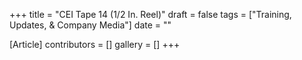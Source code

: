 +++
title = "CEI Tape 14 (1/2 In. Reel)"
draft = false
tags = ["Training, Updates, & Company Media"]
date = ""

[Article]
contributors = []
gallery = []
+++